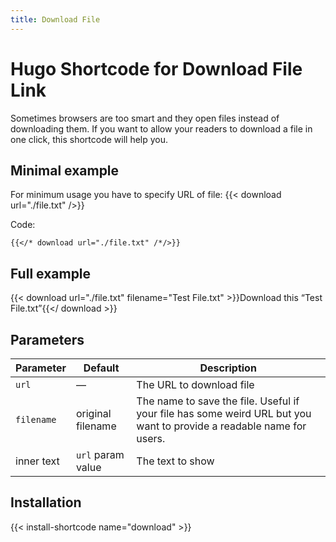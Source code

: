 ```yaml
---
title: Download File
---
```


# Hugo Shortcode for Download File Link

Sometimes browsers are too smart and they open files instead of downloading them. If you want to allow your readers to download a file in one click, this shortcode will help you.

## Minimal example

For minimum usage you have to specify URL of file: {{< download url="./file.txt" />}}

Code:

```
{{</* download url="./file.txt" /*/>}}
```

## Full example

{{< download url="./file.txt" filename="Test File.txt" >}}Download this “Test File.txt”{{</ download >}}

## Parameters

| Parameter  | Default | Description |
| ---------- | ------- | ----------- |
| `url`      | —       | The URL to download file |
| `filename` | original filename | The name to save the file. Useful if your file has some weird URL but you want to provide a readable name for users. |
| inner text | `url` param value | The text to show |

## Installation

{{< install-shortcode name="download" >}}
